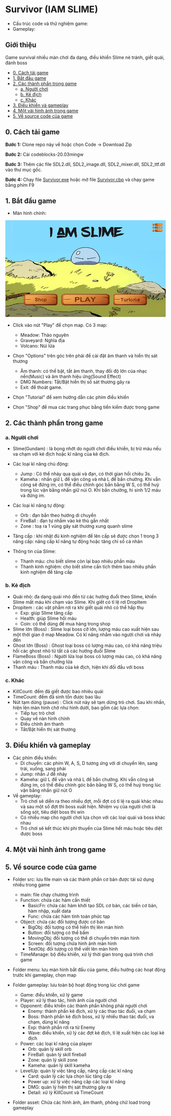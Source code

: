 # Survivor (IAM SLIME)
- Cấu trúc code và thử nghiệm game: 
- Gameplay: 

## Giới thiệu 
Game survival nhiều màn chơi đa dạng, điều khiển Slime né tránh, giết quái, đánh boss

- [0. Cách tải game](#0-cách-tải-game)
- [1. Bắt đầu game](#1-bắt-đầu-game)
- [2. Các thành phần trong game](#2-các-thành-phần-trong-game)
  * [a. Người chơi](#a-người-chơi)
  * [b. Kẻ địch](#b-kẻ-địch)
  * [c. Khác](#c-khác)
- [3. Điều khiển và gameplay](#3-điều-khiển-và-gameplay)
- [4. Một vài hình ảnh trong game](#4-một-vài-hình-ảnh-trong-game)
- [5. Về source code của game](#5-về-source-code-của-game)

## 0. Cách tải game
**Bước 1:** Clone repo này về hoặc chọn Code -> Download Zip

**Bước 2:** Cài codeblocks-20.03mingw

**Bước 3:** Thêm các file SDL2.dll, SDL2_image.dll, SDL2_mixer.dll, SDL2_ttf.dll vào thư mục gốc.

**Bước 4:** Chạy file [Survivor.exe](Survivor.exe) hoặc mở file [Survivor.cbp](Survivor.cbp) và chạy game bằng phím F9

## 1. Bắt đầu game

- Màn hình chính:

![image](https://github.com/hienduc14/firstGit/blob/master/menu/Menu.png)

- Click vào nút "Play" để chọn map. Có 3 map:
  * Meadow: Thảo nguyên 
  * Graveyard: Nghĩa địa
  * Volcano: Núi lửa

- Chọn "Options" trên góc trên phải để cài đặt âm thanh và hiển thị sát thương
  * Âm thanh: có thể bật, tắt âm thanh, thay đổi độ lớn của nhạc nền(Music) và âm thanh hiệu ứng(Sound Effect)
  * DMG Numbers: Tắt/Bật hiển thị số sát thương gây ra
  * Exit: để thoát game.

- Chọn "Tutorial" để xem hướng dẫn các phím điều khiển

- Chọn "Shop" để mua các trang phục bằng tiền kiếm được trong game

## 2. Các thành phần trong game
### a. Người chơi
- Slime(Gundam) : là bọng nhớt do người chơi điều khiển, bị trừ máu nếu va chạm với kẻ địch hoặc kĩ năng của kẻ địch.
- Các loại kĩ năng chủ động:
  *  Jump :  Có thể nhảy qua quái và đạn, có thời gian hồi chiêu 3s.
  *  Kameha : nhấn giữ L để vận công và nhả L để bắn chưởng. Khi vẫn công sẽ đứng im, có thể điều chỉnh góc bắn bằng W S, có thể huỷ trong lúc vận bằng nhấn giữ núi O. Khi bắn chưởng, hi sinh 1/2 máu và đứng im.
- Các loại kĩ năng tự động:
  *  Orb : đạn bắn theo hướng di chuyển
  *  FireBall : đạn tự nhắm vào kẻ thù gần nhất
  *  Zone : toạ ra 1 vùng gây sát thương xung quanh slime

- Tăng cấp : khi nhặt đủ kinh nghiệm để lên cấp sẽ được chọn 1 trong 3 nâng cấp: nâng cấp kĩ năng tự động hoặc tăng chỉ số cá nhân

- Thông tin của Slime: 
  * Thanh máu: cho biết slime còn lại bao nhiêu phần máu
  * Thanh kinh nghiệm: cho biết slime cần tích thêm bao nhiêu phần kinh nghiệm để tăng cấp
### b. Kẻ địch
- Quái nhỏ: đa dạng quái nhỏ đến từ các hướng đuổi theo Slime, khiến Slime mất máu khi chạm vào Slime. Khi giết có tỉ lệ rơi DropItem
- Dropitem : các vật phẩm rơi ra khi giết quái nhỏ có thể hấp thụ
  * Exp: giúp Slime tăng cấp
  * Health: giúp Slime hồi máu
  * Coin: có thể dùng để mua hàng trong shop
- Slime lớn (Boss) : Slime loại boss cỡ lớn, lượng máu cao xuất hiện sau một thời gian ở map Meadow. Có kĩ năng nhắm vào người chơi và nhảy đến
- Ghost lớn (Boss) : Ghost loại boss có lượng máu cao, có khả năng triệu hồi các ghost nhỏ từ tất cả các hướng đuổi Slime
- FlameBoss (Boss) : Người lửa loại boss có lượng máu cao, có khả năng vận công và bắn chưởng lửa
- Thanh máu : Thanh máu của kẻ địch, hiện khi đối đầu với boss
### c. Khác
- KillCount: đếm đã giết được bao nhiêu quái
- TimeCount: đếm đã sinh tồn được bao lâu
- Nút tạm dừng (pause) : Click nút này sẽ tạm dừng trò chơi. Sau khi nhấn, hiện lên màn hình chờ như hình dưới, bao gồm các lựa chọn:
  * Tiếp tục trò chơi
  * Quay về nàn hình chính
  * Điều chỉnh âm thanh
  * Tắt/Bật hiển thị sát thương
  

## 3. Điều khiển và gameplay

- Các phím điều khiển:
  * Di chuyển: các phím W, A, S, D tương ứng với di chuyển lên, sang trái, xuống, sang phải
  * Jump: nhấn J để nhảy
  * Kameha: giữ L để vận và nhả L để bắn chưởng. Khi vẫn công sẽ đứng im, có thể điều chỉnh góc bắn bằng W S, có thể huỷ trong lúc vận bằng nhấn giữ nút O
- Về gameplay:
  * Trò chơi sẽ diễn ra theo nhiều đợt, mỗi đợt có tỉ lệ ra quái khác nhau và sau một số đợt thì boss xuất hiện. Nhiệm vụ của người chơi là sống sót, tiêu diệt boss thì win
  * Có nhiều map cho người chơi lựa chọn với các loại quái và boss khác nhau
  * Trò chơi sẽ kết thúc khi phi thuyền của Slime hết máu hoặc tiêu diệt được boss
   
## 4. Một vài hình ảnh trong game

## 5. Về source code của game
- Folder src: lưu file main và các thành phần cơ bản được tái sử dụng nhiều trong game 
  * main: file chạy chương trình
  * Function: chứa các hàm cần thiết
    + BasicFn: chứa các hàm khởi tạo SDL cơ bản, các biến cơ bản, hàm nhập, xuất data
    + Func: chứa các hàm tính toán phức tạp
  * Object: chứa các đối tượng được cơ bản
    + BigObj: đối tượng có thể hiển thị lên màn hình
    + Button: đối tượng có thể bấm
    + MovingObj: đối tượng có thể di chuyển trên màn hình
    + Screen: đối tượng chứa hình ảnh màn hình
    + TextObj: đối tượng có thể viết lên màn hình
  * TimeManage: bộ điều khiển, xử lý thời gian trong quá trình chơi game
- Folder menu: lưu màn hình bắt đầu của game, điều hướng các hoạt động trước khi gameplay, chọn map

- Folder gameplay: lưu toàn bộ hoạt động trong lúc chơi game
  * Game: điều khiển, xử lý game
  * Player: xử lý thao tác, hình ảnh của người chơi
  * Opponent: điều khiển các thành phần không phải người chơi
    + Enemy: thành phần kẻ địch, xử lý các thao tác đuổi, va chạm 
    + Boss: thành phần kẻ địch boss, xử lý nhiều thao tác đuổi, va chạm, dùng kĩ năng
    + Exp: thành phần rơi ra từ Enemy
    + Wave: điều khiển, xử lý các đợt kẻ địch, tỉ lệ xuất hiện các loại kẻ địch
  * Power: các loại kĩ năng của player
    + Orb: quản lý skill orb
    + FireBall: quản lý skill fireball
    + Zone: quản lý skill zone
    + Kameha: quản lý skill kameha
  * LevelUp: quản lý việc tăng cấp, nâng cấp các kĩ năng
    + Card: quản lý các lựa chọn lúc tăng cấp
    + Power up: xử lý việc nâng câp các loại kĩ năng
    * DMG: quản lý hiện thị sát thương gây ra 
    * Detail: xử lý KillCount và TimeCount
- Folder asset: Chứa các hình ảnh, âm thanh, phông chữ load trong gameplay
